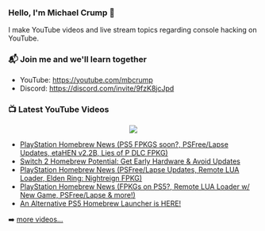 ### Hello, I'm Michael Crump 👋

I make YouTube videos and live stream topics regarding console hacking on YouTube. 

### 📬 Join me and we'll learn together

- YouTube: https://youtube.com/mbcrump
- Discord: https://discord.com/invite/9fzK8jcJpd

### 📺 Latest YouTube Videos

<div align="center">

[<img src="https://img.shields.io/badge/-Subscribe-red?style=for-the-badge&logo=youtube&logoColor=white"/>](https://www.youtube.com/c/mbcrump?sub_confirmation=1)

</div>

<!-- YOUTUBE:START -->
- [PlayStation Homebrew News &lpar;PS5 FPKGS soon?, PSFree/Lapse Updates, etaHEN v2.2B, Lies of P DLC FPKG&rpar;](https://www.youtube.com/watch?v=2FuZf7V1Rv0)
- [Switch 2 Homebrew Potential: Get Early Hardware &amp; Avoid Updates](https://www.youtube.com/watch?v=bgXkrnzlGJU)
- [PlayStation Homebrew News &lpar;PSFree/Lapse Updates, Remote LUA Loader, Elden Ring: Nightreign FPKG&rpar;](https://www.youtube.com/watch?v=x0Rd_nbuCO0)
- [PlayStation Homebrew News &lpar;FPKGs on PS5?, Remote LUA Loader w/ New Game, PSFree/Lapse &amp; more!&rpar;](https://www.youtube.com/watch?v=3qDNuRML7og)
- [An Alternative PS5 Homebrew Launcher is HERE!](https://www.youtube.com/watch?v=8OgU9qDfsl0)
<!-- YOUTUBE:END -->

➡️ [more videos...](https://youtube.com/mbcrump)

